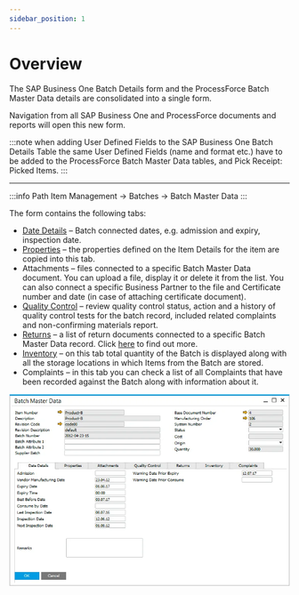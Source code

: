 ```yaml
---
sidebar_position: 1
---
```


# Overview

The SAP Business One Batch Details form and the ProcessForce Batch Master Data details are consolidated into a single form.

Navigation from all SAP Business One and ProcessForce documents and reports will open this new form.

:::note
when adding User Defined Fields to the SAP Business One Batch Details Table the same User Defined Fields (name and format etc.) have to be added to the ProcessForce Batch Master Data tables, and Pick Receipt: Picked Items.
:::

---

:::info Path
    Item Management → Batches → Batch Master Data
:::

The form contains the following tabs:

- [Date Details](/docs/processforce/user-guide/inventory/batch-control/batch-master-data/details-tab/) – Batch connected dates, e.g. admission and expiry, inspection date.
- [Properties](/docs/processforce/user-guide/inventory/batch-control/batch-master-data/properties-tab/) – the properties defined on the Item Details for the item are copied into this tab.
- Attachments – files connected to a specific Batch Master Data document. You can upload a file, display it or delete it from the list. You can also connect a specific Business Partner to the file and Certificate number and date (in case of attaching certificate document).
- [Quality Control](/docs/processforce/user-guide/inventory/batch-control/batch-master-data/quality-control-tab/) – review quality control status, action and a history of quality control tests for the batch record, included related complaints and non-confirming materials report.
- [Returns](/docs/processforce/user-guide/inventory/batch-control/batch-master-data/returns-tab/) – a list of return documents connected to a specific Batch Master Data record. Click [here](returns-tab.md) to find out more.
- [Inventory](/docs/processforce/user-guide/inventory/batch-control/batch-master-data/batch-inventory-tab/) – on this tab total quantity of the Batch is displayed along with all the storage locations in which Items from the Batch are stored.
- Complaints – in this tab you can check a list of all Complaints that have been recorded against the Batch along with information about it.

![Batch Master Data](./media/overview/batch-master-data.webp)
